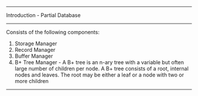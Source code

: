 ****************************************************************************************
Introduction - Partial Database
****************************************************************************************
Consists of the following components:
1. Storage Manager
2. Record Manager
3. Buffer Manager
4. B+ Tree Manager - A B+ tree is an n-ary tree with a variable but often large number of children per node. A B+ tree consists of a root, internal nodes and leaves. The root may be either a leaf or a node with two or more children
****************************************************************************************
